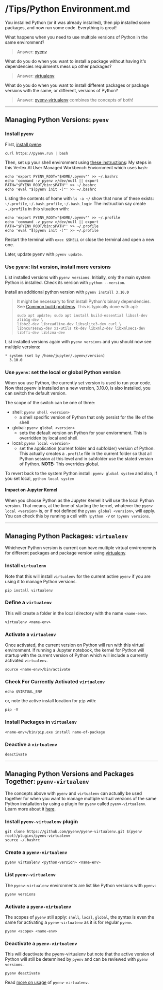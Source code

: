 
# /Tips/Python Environment.md

You installed Python (or it was already installed), then pip installed some packages, and now run some code.  Everything is great!  

What happens when you need to use multiple versions of Python in the same environment?
>Answer: [pyenv](https://github.com/pyenv/pyenv)

What do you do when you want to install a package without having it's dependencies requirments mess up other packages?
>Answer: [virtualenv](https://virtualenv.pypa.io/en/latest/)

What do you do when you want to install different packages or package versions with the same, or different, versions of Python?
>Answer: [pyenv-virtualenv](https://github.com/pyenv/pyenv-virtualenv) combines the concepts of both!

---

## Managing Python Versions: `pyenv`

### Install `pyenv`

First, [install pyenv](https://github.com/pyenv/pyenv-installer#install):

`curl https://pyenv.run | bash`

Then, set up your shell environment using [these instructions](https://github.com/pyenv/pyenv#set-up-your-shell-environment-for-pyenv):
My steps in this Vertex AI User Managed Workbench Enviornment which uses `bash`:

```
echo 'export PYENV_ROOT="$HOME/.pyenv"' >> ~/.bashrc
echo 'command -v pyenv >/dev/null || export PATH="$PYENV_ROOT/bin:$PATH"' >> ~/.bashrc
echo 'eval "$(pyenv init -)"' >> ~/.bashrc
```

Listing the contents of home with `ls -a ~/` show that none of these exists: `~/.profile`, `~/.bash_profile`, `~/.bash_login`
The instruction say create `~./profile` in this situation with:

```
echo 'export PYENV_ROOT="$HOME/.pyenv"' >> ~/.profile
echo 'command -v pyenv >/dev/null || export PATH="$PYENV_ROOT/bin:$PATH"' >> ~/.profile
echo 'eval "$(pyenv init -)"' >> ~/.profile
```

Restart the terminal with `exec $SHELL` or close the terminal and open a new one.

Later, update pyenv with `pyenv update`.

### Use `pyenv`: list version, install more versions

List installed versions with `pyenv versions`.  Initially, only the main system Python is installed.  Check its version with `python --version`.

Install an additional python version with `pyenv install 3.10.0`

>It might be necessary to first install Python's binary dependencies.  See [Common build problems](https://github.com/pyenv/pyenv/wiki/Common-build-problems).
>This is typically done with apt:
>```
>sudo apt update; sudo apt install build-essential libssl-dev zlib1g-dev \
>libbz2-dev libreadline-dev libsqlite3-dev curl \
>libncursesw5-dev xz-utils tk-dev libxml2-dev libxmlsec1-dev libffi-dev liblzma-dev
>```

List installed versions again with `pyenv versions` and you should now see multiple versions:
```
* system (set by /home/jupyter/.pyenv/version)
  3.10.0
```

### Use `pyenv`: set the local or global Python version

When you use Python, the currently set version is used to run your code.  Now that pyenv is installed an a new version, 3.10.0, is also installed, you can switch the default version.

The scope of the switch can be one of three:
- shell: `pyenv shell <version>`
    - a shell specific version of Python that only persist for the life of the shell
- global: `pyenv global <version>`
    - sets the default version on Python for your enviornment.  This is overridden by local and shell.
- local: `pyenv local <version>`
    - set the application (current folder and subfolder) version of Python.  This actually creates a `.profile` file in the current folder so that all Python session at this level and in subfolder use the stated version of Python.  **NOTE:** This overrides global.

To revert back to the system Python install:
`pyenv global system` and also, if you set local, `python local system`

#### Impact on Jupyter Kernel

When you choose Python as the Jupyter Kernel it will use the local Python version.  That means, at the time of starting the kernel, whatever the `pyenv local <version>` is, or if not defined the `pyenv global <version>`, will apply.  You can check this by running a cell with `!python -V` or `!pyenv versions`.

---
## Managing Python Packages: `virtualenv`

Whichever Python version is current can have multiple virtual environemnts for different packages and package version using [virtualenv](https://virtualenv.pypa.io/en/latest/). 

### Install `virtualenv`

Note that this will install `virtualenv` for the current active `pyenv` if you are using it to manage Python versions.

```
pip install virtualenv
```

### Define a `virtualenv`

This will create a folder in the local directory with the name `<name-env>`.

```
virtualenv <name-env>
```

### Activate a `virtualenv`

Once activated, the current version on Python will run with this virtual environment.  If running a Jupyter notebook, the kernel for Python will startup with the current version of Python which will include a currently activated `virtualenv`.

```
source <name-env>/bin/activate
```

### Check For Currently Activated `virtualenv`

```
echo $VIRTUAL_ENV
```

or, note the active install location for `pip` with:

```
pip -V
```

### Install Packages in `virtualenv`

```
<name-env>/bin/pip.exe install name-of-package
```

### Deactive a `virtualenv`

```
deactivate
```


---
## Managing  Python Versions and Packages Together: `pyenv-virtualenv`

The concepts above with `pyenv` and `virtualenv` can actually be used together for when you want to manage multiple virtual versions of the same Python installation by using a plugin for `pyenv` called `pyenv-virtualenv`.  Learn more about it [here](https://github.com/pyenv/pyenv-virtualenv).

### Install `pyenv-virtualenv` plugin

```
git clone https://github.com/pyenv/pyenv-virtualenv.git $(pyenv root)/plugins/pyenv-virtualenv
source ~/.bashrc
```

### Create a `pyenv-virtualenv`

```
pyenv virtualenv <python-version> <name-env>
```

### List `pyenv-virtualenv`

The `pyenv-virtualenv` environments are list like Python versions with `pyenv`:

```
pyenv versions
```

### Activate a `pyenv-virtualenv`

The scopes of `pyenv` still apply: `shell`, `local`, `global`, the syntax is even the same for activating a `pyenv-virtualenv` as it is for regular `pyenv`. 

```
pyenv <scope> <name-env>
```

### Deactivate a `pyenv-virtualenv`

This will deactivate the pyenv-virtualenv but note that the active version of Python will still be determined by `pyenv` and can be reviewed with `pyenv versions`.

```
pyenv deactivate
```

Read [more on usage](https://github.com/pyenv/pyenv-virtualenv#usage) of `pyenv-virtualenv`.